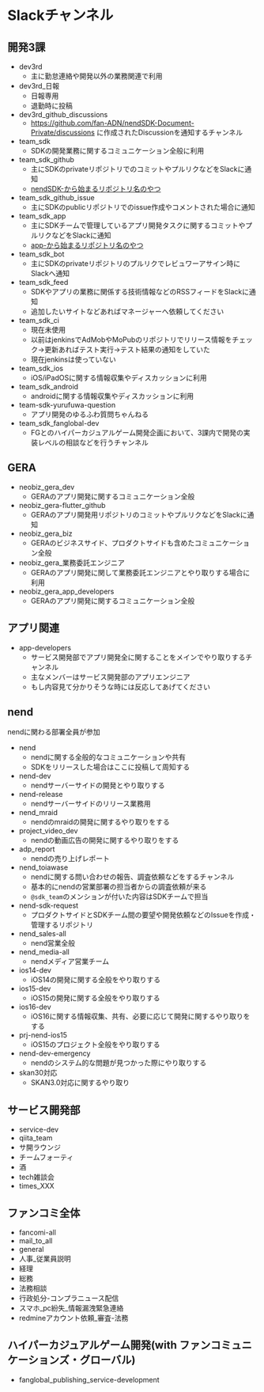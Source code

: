# Slackチャンネル

## 開発3課
- dev3rd
  - 主に勤怠連絡や開発以外の業務関連で利用
- dev3rd_日報
  - 日報専用
  - 退勤時に投稿
- dev3rd_github_discussions
  - https://github.com/fan-ADN/nendSDK-Document-Private/discussions に作成されたDiscussionを通知するチャンネル
- team_sdk
  - SDKの開発業務に関するコミュニケーション全般に利用
- team_sdk_github
  - 主にSDKのprivateリポジトリでのコミットやプルリクなどをSlackに通知
  - [nendSDK-から始まるリポジトリ名のやつ](https://github.com/fan-ADN?q=nendSDK-&type=&language=)
- team_sdk_github_issue
  - 主にSDKのpublicリポジトリでのissue作成やコメントされた場合に通知
- team_sdk_app
  - 主にSDKチームで管理しているアプリ開発タスクに関するコミットやプルリクなどをSlackに通知
  - [app-から始まるリポジトリ名のやつ](https://github.com/fan-ADN?q=app-&type=&language=)
- team_sdk_bot
  - 主にSDKのprivateリポジトリのプルリクでレビュワーアサイン時にSlackへ通知
- team_sdk_feed
  - SDKやアプリの業務に関係する技術情報などのRSSフィードをSlackに通知
  - 追加したいサイトなどあればマネージャーへ依頼してください  
- team_sdk_ci
  - 現在未使用
  - 以前はjenkinsでAdMobやMoPubのリポジトリでリリース情報をチェック->更新あればテスト実行->テスト結果の通知をしていた
  - 現在jenkinsは使っていない
- team_sdk_ios
  - iOS/iPadOSに関する情報収集やディスカッションに利用
- team_sdk_android
  - androidに関する情報収集やディスカッションに利用
- team-sdk-yurufuwa-question
  - アプリ開発のゆるふわ質問ちゃんねる
- team_sdk_fanglobal-dev
  - FGとのハイパーカジュアルゲーム開発企画において、3課内で開発の実装レベルの相談などを行うチャンネル

## GERA
- neobiz_gera_dev
  - GERAのアプリ開発に関するコミュニケーション全般
- neobiz_gera-flutter_github
  - GERAのアプリ開発用リポジトリのコミットやプルリクなどをSlackに通知
- neobiz_gera_biz
  - GERAのビジネスサイド、プロダクトサイドも含めたコミュニケーション全般
- neobiz_gera_業務委託エンジニア
  - GERAのアプリ開発に関して業務委託エンジニアとやり取りする場合に利用
- neobiz_gera_app_developers
  - GERAのアプリ開発に関するコミュニケーション全般

## アプリ関連
- app-developers
  - サービス開発部でアプリ開発全に関することをメインでやり取りするチャンネル
  - 主なメンバーはサービス開発部のアプリエンジニア
  - もし内容見て分かりそうな時には反応してあげてください

## nend
nendに関わる部署全員が参加
- nend
  - nendに関する全般的なコミュニケーションや共有
  - SDKをリリースした場合はここに投稿して周知する
- nend-dev
  - nendサーバーサイドの開発とやり取りする
- nend-release
  - nendサーバーサイドのリリース業務用
- nend_mraid
  - nendのmraidの開発に関するやり取りをする
- project_video_dev
  - nendの動画広告の開発に関するやり取りをする
- adp_report
  - nendの売り上げレポート
- nend_toiawase
  - nendに関する問い合わせの報告、調査依頼などをするチャンネル
  - 基本的にnendの営業部署の担当者からの調査依頼が来る
  - `@sdk_team`のメンションが付いた内容はSDKチームで担当
- nend-sdk-request
  - プロダクトサイドとSDKチーム間の要望や開発依頼などのIssueを作成・管理するリポジトリ
- nend_sales-all
  - nend営業全般
- nend_media-all
  - nendメディア営業チーム
- ios14-dev
  - iOS14の開発に関する全般をやり取りする
- ios15-dev
  - iOS15の開発に関する全般をやり取りする
- ios16-dev
  - iOS16に関する情報収集、共有、必要に応じて開発に関するやり取りをする
- prj-nend-ios15
  - iOS15のプロジェクト全般をやり取りする
- nend-dev-emergency
  - nendのシステム的な問題が見つかった際にやり取りする
- skan30対応
  - SKAN3.0対応に関するやり取り

## サービス開発部
- service-dev
- qiita_team
- サ開ラウンジ
- チームフォーティ
- 酒
- tech雑談会
- times_XXX

## ファンコミ全体
- fancomi-all
- mail_to_all
- general
- 人事_従業員説明
- 経理
- 総務
- 法務相談
- 行政処分-コンプラニュース配信
- スマホ_pc紛失_情報漏洩緊急連絡
- redmineアカウント依頼_審査-法務

## ハイパーカジュアルゲーム開発(with ファンコミュニケーションズ・グローバル)
- fanglobal_publishing_service-development
